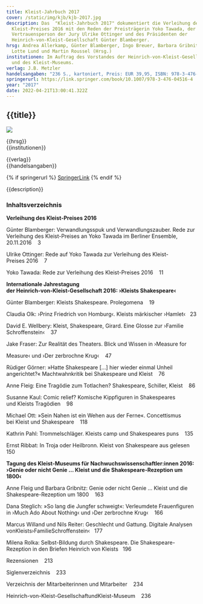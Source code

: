 ```yaml
---
title: Kleist-Jahrbuch 2017
cover: /static/img/kjb/kjb-2017.jpg
description: Das  "Kleist-Jahrbuch 2017" dokumentiert die Verleihung des
  Kleist-Preises 2016 mit den Reden der Preisträgerin Yoko Tawada, der
  Vertrauensperson der Jury Ulrike Ottinger und des Präsidenten der
  Heinrich-von-Kleist-Gesellschaft Günter Blamberger.
hrsg: Andrea Allerkamp, Günter Blamberger, Ingo Breuer, Barbara Gribnitz, Hannah
  Lotte Lund und Martin Roussel (Hrsg.)
institutionen: Im Auftrag des Vorstandes der Heinrich-von-Kleist-Gesellschaft
  und des Kleist-Museums.
verlag: J.B. Metzler
handelsangaben: "236 S., kartoniert, Preis: EUR 39,95, ISBN: 978-3-476-04515-7"
springerurl: https://link.springer.com/book/10.1007/978-3-476-04516-4
year: "2017"
date: 2022-04-21T13:00:41.322Z
---
```

## {{title}}

![]({{cover}})

{{hrsg}}\
{{institutionen}}

{{verlag}}\
{{handelsangaben}}

{% if springerurl %}
[SpringerLink]({{springerurl}})
{% endif %}

{{description}}

### Inhaltsverzeichnis

**Verleihung des Kleist-Preises 2016**

Günter Blamberger: Verwandlungsspuk und Verwandlungszauber. Rede zur Verleihung des Kleist-Preises an Yoko Tawada im Berliner Ensemble, 20.11.2016    3

Ulrike Ottinger: Rede auf Yoko Tawada zur Verleihung des Kleist-Preises 2016    7

Yoko Tawada: Rede zur Verleihung des Kleist-Preises 2016    11

**Internationale Jahrestagung**\
**der Heinrich-von-Kleist-Gesellschaft 2016: ›Kleists Shakespeare‹**

Günter Blamberger: Kleists Shakespeare. Prolegomena    19

Claudia Olk: ›Prinz Friedrich von Homburg‹. Kleists märkischer ›Hamlet‹   23

David E. Wellbery: Kleist, Shakespeare, Girard. Eine Glosse zur ›Familie Schroffenstein‹    37

Jake Fraser: Zur Realität des Theaters. Blick und Wissen in ›Measure for

Measure‹ und ›Der zerbrochne Krug‹    47

Rüdiger Görner: »Hatte Shakespeare \[...] hier wieder einmal Unheil angerichtet?« Machtwahnkritik bei Shakespeare und Kleist    76

Anne Fleig: Eine Tragödie zum Totlachen? Shakespeare, Schiller, Kleist    86

Susanne Kaul: Comic relief? Komische Kippfiguren in Shakespeares und Kleists Tragödien    98

Michael Ott: »Sein Nahen ist ein Wehen aus der Ferne«. Concettismus bei Kleist und Shakespeare    118

Kathrin Pahl: Trommelschläger. Kleists camp und Shakespeares puns    135 

Ernst Ribbat: In Troja oder Heilbronn. Kleist von Shakespeare aus gelesen    150

**Tagung des Kleist-Museums für Nachwuchswissenschaftler:innen 2016: ›Genie oder nicht Genie … Kleist und die Shakespeare-Rezeption um 1800‹**

Anne Fleig und Barbara Gribnitz: Genie oder nicht Genie ... Kleist und die Shakespeare-Rezeption um 1800    163

Dana Steglich: »So lang die Jungfer schweigt«: Verleumdete Frauenfiguren in ›Much Ado About Nothing‹ und ›Der zerbrochne Krug‹    166

Marcus Willand und Nils Reiter: Geschlecht und Gattung. Digitale Analysen vonKleists›FamilieSchroffenstein‹   177

Milena Rolka: Selbst-Bildung durch Shakespeare. Die Shakespeare-Rezeption in den Briefen Heinrich von Kleists   196

Rezensionen    213

Siglenverzeichnis    233 

Verzeichnis der Mitarbeiterinnen und Mitarbeiter    234 

Heinrich-von-Kleist-GesellschaftundKleist-Museum    236